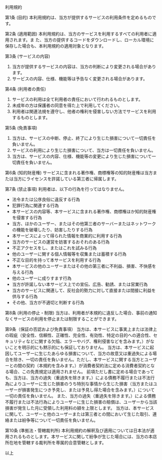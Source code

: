 利用規約

第1条 (目的)
本利用規約は、当方が提供するサービスの利用条件を定めるものです。

第2条 (適用範囲)
本利用規約は、当方のサービスを利用するすべての利用者に適用されます。ま
た、当方の提供するコードをダウンロードし、ローカル環境に保存した場合も、本利用規約の適用対象となります。

第3条 (サービスの内容)
1. 当方が提供するサービスの内容は、当方の判断により変更される場合があります。
2. サービスの内容、仕様、機能等は予告なく変更される場合があります。

第4条 (利用者の責任)
1. サービスの利用は全て利用者の責任において行われるものとします。
2. 未成年の方は保護者の同意を得た上で利用してください。
3. 利用者は関連法規を遵守し、他者の権利を侵害しない方法でサービスを利用するものとします。

第5条 (免責事項)
1. 当方は、サービスの中断、停止、終了により生じた損害について一切責任を負いません。
2. サービスの利用により生じた損害について、当方は一切責任を負いません。
3. 当方は、サービスの内容、仕様、機能等の変更により生じた損害について一切責任を負いません。

第6条 (知的財産権)
サービスに含まれる著作権、商標権等の知的財産権は当方または当方にライセンスを許諾している第三者に帰属します。

第7条 (禁止事項)
利用者は、以下の行為を行ってはなりません。
- 法令または公序良俗に違反する行為
- 犯罪行為に関連する行為
- 本サービスの内容等、本サービスに含まれる著作権、商標権ほか知的財産権を侵害する行為
- 当方、ほかのユーザー、またはその他第三者のサーバーまたはネットワークの機能を破壊したり、妨害したりする行為
- 本サービスによって得られた情報を商業的に利用する行為
- 当方のサービスの運営を妨害するおそれのある行為
- 不正アクセスをし、またはこれを試みる行為
- 他のユーザーに関する個人情報等を収集または蓄積する行為
- 不正な目的を持って本サービスを利用する行為
- 本サービスの他のユーザーまたはその他の第三者に不利益、損害、不快感を与える行為
- 他のユーザーに成りすます行為
- 当方が許諾しない本サービス上での宣伝、広告、勧誘、または営業行為
- 当方のサービスに関連して、反社会的勢力に対して直接または間接に利益を供与する行為
- その他、当方が不適切と判断する行為

第8条 (利用の停止・制限)
当方は、利用者が本規約に違反した場合、事前の通知なくサービスの利用を停止または制限することができます。

第9条（保証の否認および免責事項）
当方は、本サービスに事実上または法律上の瑕疵（安全性、信頼性、正確性、完全性、有効性、特定の目的への適合性、セキュリティなどに関する欠陥、エラーやバグ、権利侵害などを含みます。）がないことを明示的にも黙示的にも保証しておりません。
当方は、本サービスに起因してユーザーに生じたあらゆる損害について、当方の故意又は重過失による場合を除き、一切の責任を負いません。ただし、本サービスに関する当方とユーザーとの間の契約（本規約を含みます。）が消費者契約法に定める消費者契約となる場合、この免責規定は適用されません。
前項ただし書に定める場合であっても、当方は、当方の過失（重過失を除きます。）による債務不履行または不法行為によりユーザーに生じた損害のうち特別な事情から生じた損害（当方またはユーザーが損害発生につき予見し、または予見し得た場合を含みます。）について一切の責任を負いません。
また、当方の過失（重過失を除きます。）による債務不履行または不法行為によりユーザーに生じた損害の賠償は、ユーザーから当該損害が発生した月に受領した利用料の額を上限とします。
当方は、本サービスに関して、ユーザーと他のユーザーまたは第三者との間において生じた取引、連絡または紛争等について一切責任を負いません。


第10条 (準拠法・管轄裁判所)
本利用規約の解釈及び適用については日本法が適用されるものとします。本サービスに関して紛争が生じた場合には、当方の本店所在地を管轄する裁判所を専属的合意管轄とします。

以上
